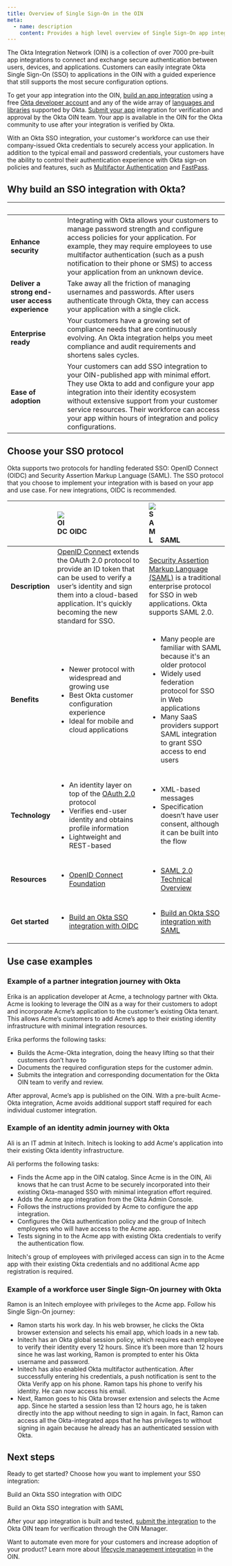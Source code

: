 ```yaml
---
title: Overview of Single Sign-On in the OIN
meta:
  - name: description
    content: Provides a high level overview of Single Sign-On app integrations for the Okta Integration Network.
---
```


The Okta Integration Network (OIN) is a collection of over 7000 pre-built app integrations to connect and exchange secure authentication between users, devices, and applications. Customers can easily integrate Okta Single Sign-On (SSO) to applications in the OIN with a guided experience that still supports the most secure configuration options.

To get your app integration into the OIN, [build an app integration](/docs/guides/build-sso-integration/) using a free [Okta developer account](https://developer.okta.com/signup/) and any of the wide array of [languages and libraries](/code/) supported by Okta. [Submit your app](/docs/guides/submit-app/) integration for verification and approval by the Okta OIN team. Your app is available in the OIN for the Okta community to use after your integration is verified by Okta.

With an Okta SSO integration, your customer's workforce can use their company-issued Okta credentials to securely access your application. In addition to the typical email and password credentials, your customers have the ability to control their authentication experience with Okta sign-on policies and features, such as [Multifactor Authentication](https://help.okta.com/okta_help.htm?id=ext_MFA) and [FastPass](https://help.okta.com/okta_help.htm?type=oie&id=ext-fp-enable).

## Why build an SSO integration with Okta?

| &nbsp; | &nbsp; |
| ------ | ------ |
| **Enhance security** | Integrating with Okta allows your customers to manage password strength and configure access policies for your application. For example, they may require employees to use multifactor authentication (such as a push notification to their phone or SMS) to access your application from an unknown device. |
| **Deliver a strong end-user access experience** | Take away all the friction of managing usernames and passwords. After users authenticate through Okta, they can access your application with a single click. |
| **Enterprise ready** | Your customers have a growing set of compliance needs that are continuously evolving. An Okta integration helps you meet compliance and audit requirements and shortens sales cycles. |
| **Ease of adoption** | Your customers can add SSO integration to your OIN-published app with minimal effort. They use Okta to add and configure your app integration into their identity ecosystem without extensive support from your customer service resources. Their workforce can access your app within hours of integration and policy configurations. |

## Choose your SSO protocol

Okta supports two protocols for handling federated SSO: OpenID Connect (OIDC) and Security Assertion Markup Language (SAML). The SSO protocol that you choose to implement your integration with is based on your app and use case. For new integrations, OIDC is recommended.

| &nbsp; |  <span style="width: 24px;display:inline-block">![OIDC](/img/idp-logos/oidc.png)</span> OIDC | <span style="width: 22px;display:inline-block">![SAML](/img/idp-logos/saml.png)</span> SAML  |
| ------ | :------------------- | :----------------------- |
| **Description** | [OpenID Connect](/docs/concepts/oauth-openid/#openid-connect) extends the OAuth 2.0 protocol to provide an ID token that can be used to verify a user’s identity and sign them into a cloud-based application. It's quickly becoming the new standard for SSO. | [Security Assertion Markup Language (SAML)](/docs/concepts/saml) is a traditional enterprise protocol for SSO in web applications. Okta supports SAML 2.0. |
| **Benefits** | <ul><li>Newer protocol with widespread and growing use</li> <li>Best Okta customer configuration experience</li> <li>Ideal for mobile and cloud applications</li> </ul> | <ul><li>Many people are familiar with SAML because it's an older protocol</li> <li>Widely used federation protocol for SSO in Web applications</li> <li>Many SaaS providers support SAML integration to grant SSO access to end users</li></ul>|
| **Technology** | <ul><li>An identity layer on top of the [OAuth 2.0](https://oauth.net/2/) protocol</li> <li>Verifies end-user identity and obtains profile information</li> <li>Lightweight and REST-based</li></ul> |   <ul><li>XML-based messages</li> <li>Specification doesn’t have user consent, although it can be built into the flow</li> </ul> |
| **Resources** | <ul><li>[OpenID Connect Foundation](https://openid.net/connect/)  </li></ul>| <ul><li>[SAML 2.0 Technical Overview](http://docs.oasis-open.org/security/saml/Post2.0/sstc-saml-tech-overview-2.0.html) </li></ul> |
| **Get started** | <ul><li>[Build an Okta SSO integration with OIDC](/docs/guides/build-sso-integration/openidconnect/main/)  </li></ul>| <ul><li>[Build an Okta SSO integration with SAML](/docs/guides/build-sso-integration/saml2/main/) </li></ul> |

## Use case examples

### Example of a partner integration journey with Okta

Erika is an application developer at Acme, a technology partner with Okta. Acme is looking to leverage the OIN as a way for their customers to adopt and incorporate Acme’s application to the customer’s existing Okta tenant. This allows Acme’s customers to add Acme’s app to their existing identity infrastructure with minimal integration resources.

Erika performs the following tasks:

* Builds the Acme-Okta integration, doing the heavy lifting so that their customers don’t have to
* Documents the required configuration steps for the customer admin.
* Submits the integration and corresponding documentation for the Okta OIN team to verify and review.

After approval, Acme’s app is published on the OIN. With a pre-built Acme-Okta integration, Acme avoids additional support staff required for each individual customer integration.

### Example of an identity admin journey with Okta

Ali is an IT admin at Initech. Initech is looking to add Acme's application into their existing Okta identity infrastructure.

Ali performs the following tasks:

* Finds the Acme app in the OIN catalog. Since Acme is in the OIN, Ali knows that he can trust Acme to be securely incorporated into their existing Okta-managed SSO with minimal integration effort required.
* Adds the Acme app integration from the Okta Admin Console.
* Follows the instructions provided by Acme to configure the app integration.
* Configures the Okta authentication policy and the group of Initech employees who will have access to the Acme app.
* Tests signing in to the Acme app with existing Okta credentials to verify the authentication flow.

Initech's group of employees with privileged access can sign in to the Acme app with their existing Okta credentials and no additional Acme app registration is required.

### Example of a workforce user Single Sign-On journey with Okta

Ramon is an Initech employee with privileges to the Acme app. Follow his Single Sign-On journey:

* Ramon starts his work day. In his web browser, he clicks the Okta browser extension and selects his email app, which loads in a new tab.
* Initech has an Okta global session policy, which requires each employee to verify their identity every 12 hours. Since it’s been more than 12 hours since he was last working, Ramon is prompted to enter his Okta username and password.
* Initech has also enabled Okta multifactor authentication. After successfully entering his credentials, a push notification is sent to the Okta Verify app on his phone. Ramon taps his phone to verify his identity. He can now access his email.
* Next, Ramon goes to his Okta browser extension and selects the Acme app. Since he started a session less than 12 hours ago, he is taken directly into the app without needing to sign in again. In fact, Ramon can access all the Okta-integrated apps that he has privileges to without signing in again because he already has an authenticated session with Okta.

## Next steps

Ready to get started? Choose how you want to implement your SSO integration:

<Cards>
<Card href="/docs/guides/build-sso-integration/openidconnect/main/" headerImage="/img/idp-logos/oidc.png" cardTitle="OpenID Connect (OIDC)" :showFooter=false>Build an Okta SSO integration with OIDC</Card>

<Card href="/docs/guides/build-sso-integration/saml2/main/" headerImage="/img/idp-logos/saml.png" cardTitle="Security Assertion Markup Language (SAML)" :showFooter=false>Build an Okta SSO integration with SAML</Card>
</Cards>
<br>

After your app integration is built and tested, [submit the integration](/docs/guides/submit-app/) to the Okta OIN team for verification through the OIN Manager.

Want to automate even more for your customers and increase adoption of your product? Learn more about [lifecycle management integration](/docs/guides/oin-lifecycle-mgmt-overview/) in the OIN.
